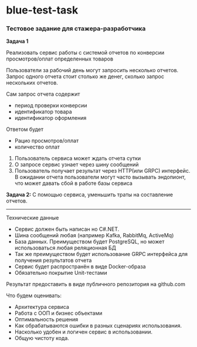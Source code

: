 # blue-test-task

### Тестовое задание для стажера-разработчика

**Задача 1**

Реализовать сервис работы с системой отчетов по конверсии просмотров/оплат определенных товаров

Пользователи за рабочий день могут запросить несколько отчетов. 
Запрос одного отчета стоит столько же денег, сколько запрос нескольких отчетов.

Сам запрос отчета содержит
- период проверки конверсии
- идентификатор товара
- идентификатор оформления

Ответом будет
- Рацио просмотров/оплат
- количество оплат


1. Пользователь сервиса может ждать отчета сутки
2. О запросе сервис узнает через шину сообщений
3. Пользователь получает результат через HTTP(или GRPC) интерфейс.
В ожидании отчета пользователи могут часто вызывать эндопионт, что может давать сбой в работе базы сервиса


**Задача 2:**
С помощью сервиса, уменьшить траты на составление отчетов. 

------
Технические данные

- Сервис должен быть написан но C#.NET.
- Шина сообщений любая (например Kafka, RabbitMq, ActiveMq)
- База данных. Преимуществом будет PostgreSQL, но может использоваться любая реляционная БД
- Так же преимуществом будет использование GRPC интерфейса для получения результатов отчета
- Сервис будет распространён в виде Docker-образа
- Обязательно покрытие Unit-тестами

Результат предоставить в виде публичного репозитория на github.com

Что будем оценивать: 
- Архитектура сервиса
- Работа с ООП и бизнес объектами
- Оптимальность решения
- Как обрабатываются ошибки в разных сценариях использования.
- Насколько удобен и логичен сервис в использовании.
- Общую чистоту кода.
